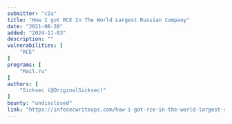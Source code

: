 ```yaml
---
submitter: "c2a"
title: "How I got RCE In The World Largest Russian Company"
date: "2021-08-20"
added: "2024-11-03"
description: ""
vulnerabilities: [
    "RCE"
]
programs: [
    "Mail.ru"
]
authors: [
    "Sicksec (@OriginalSicksec)"
]
bounty: "undisclosed"
link: "https://infosecwriteups.com/how-i-got-rce-in-the-world-largest-russian-company-8e6e8288bc4e"
---
```




